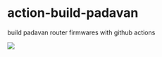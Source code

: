 # action-build-padavan
build padavan router firmwares with github actions

![](https://github.com/whlms/Padavan-build/workflows/Build%20Padavan/badge.svg)